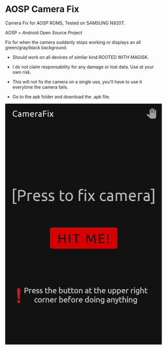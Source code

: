 # AOSP Camera Fix

Camera Fix for AOSP ROMS, Tested on SAMSUNG N920T.

AOSP = *A*ndroid *O*pen *S*ource *P*roject

Fix for when the camera suddenly stops working or displays an all green/gray/black background. 

 - Should work on all devices of similar kind ROOTED WITH MAGISK.

 - I do not claim responsability for any damage or lost data. Use at your own risk.

 - This will not fix the camera on a single use, you'll have to use it everytime the camera fails.

 - Go to the apk folder and download the .apk file.

![Screenshot](https://github.com/md5-loki/aosp_camerafix/blob/master/apk/sc1.png)
